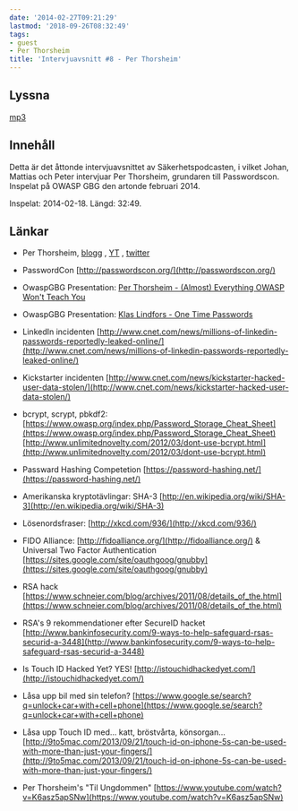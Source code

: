 ```yaml
---
date: '2014-02-27T09:21:29'
lastmod: '2018-09-26T08:32:49'
tags:
- guest
- Per Thorsheim
title: 'Intervjuavsnitt #8 - Per Thorsheim'
---
```

## Lyssna

[mp3](http://traffic.libsyn.com/sakerhetspodcasten/sakpodcasten_owasp_lo_senord_18-02-14_mixdown.mp3)

## Innehåll

Detta är det åttonde intervjuavsnittet av Säkerhetspodcasten, i vilket Johan, Mattias
och Peter intervjuar Per Thorsheim, grundaren till Passwordscon. Inspelat på OWASP
GBG den artonde februari 2014.

Inspelat: 2014-02-18. Längd: 32:49.

## Länkar

* Per Thorsheim, [blogg](http://securitynirvana.blogspot.se/) , [YT](https://www.youtube.com/user/thorsheim) , [twitter](https://twitter.com/thorsheim)

* PasswordCon [http://passwordscon.org/](http://passwordscon.org/)

* OwaspGBG Presentation: [Per Thorsheim - (Almost) Everything OWASP Won\'t Teach You](https://www.youtube.com/watch?v=dc-bF2CU0Xo)

* OwaspGBG Presentation: [Klas Lindfors - One Time Passwords](https://www.youtube.com/watch?v=ORXDPNyXM-4)

* LinkedIn incidenten [http://www.cnet.com/news/millions-of-linkedin-passwords-reportedly-leaked-online/](http://www.cnet.com/news/millions-of-linkedin-passwords-reportedly-leaked-online/)

* Kickstarter incidenten [http://www.cnet.com/news/kickstarter-hacked-user-data-stolen/](http://www.cnet.com/news/kickstarter-hacked-user-data-stolen/)

* bcrypt, scrypt, pbkdf2: [https://www.owasp.org/index.php/Password_Storage_Cheat_Sheet](https://www.owasp.org/index.php/Password_Storage_Cheat_Sheet)  [http://www.unlimitednovelty.com/2012/03/dont-use-bcrypt.html](http://www.unlimitednovelty.com/2012/03/dont-use-bcrypt.html)

* Passward Hashing Competetion [https://password-hashing.net/](https://password-hashing.net/)

* Amerikanska kryptotävlingar: SHA-3 [http://en.wikipedia.org/wiki/SHA-3](http://en.wikipedia.org/wiki/SHA-3)

* Lösenordsfraser: [http://xkcd.com/936/](http://xkcd.com/936/)

* FIDO Alliance: [http://fidoalliance.org/](http://fidoalliance.org/)  & Universal Two Factor Authentication [https://sites.google.com/site/oauthgoog/gnubby](https://sites.google.com/site/oauthgoog/gnubby)

* RSA hack [https://www.schneier.com/blog/archives/2011/08/details_of_the.html](https://www.schneier.com/blog/archives/2011/08/details_of_the.html)

* RSA\'s 9 rekommendationer efter SecureID hacket [http://www.bankinfosecurity.com/9-ways-to-help-safeguard-rsas-securid-a-3448](http://www.bankinfosecurity.com/9-ways-to-help-safeguard-rsas-securid-a-3448)

* Is Touch ID Hacked Yet? YES! [http://istouchidhackedyet.com/](http://istouchidhackedyet.com/)

* Låsa upp bil med sin telefon? [https://www.google.se/search?q=unlock+car+with+cell+phone](https://www.google.se/search?q=unlock+car+with+cell+phone)

* Låsa upp Touch ID med... katt, bröstvårta, könsorgan... [http://9to5mac.com/2013/09/21/touch-id-on-iphone-5s-can-be-used-with-more-than-just-your-fingers/](http://9to5mac.com/2013/09/21/touch-id-on-iphone-5s-can-be-used-with-more-than-just-your-fingers/)

* Per Thorsheim\'s "Til Ungdommen" [https://www.youtube.com/watch?v=K6asz5apSNw](https://www.youtube.com/watch?v=K6asz5apSNw)




